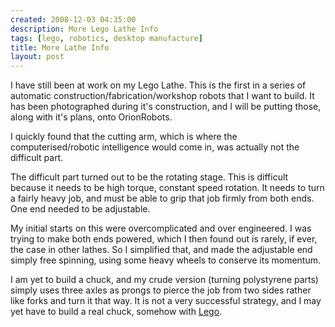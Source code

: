 ```yaml
---
created: 2008-12-03 04:35:00
description: More Lego Lathe Info
tags: [lego, robotics, desktop manufacture]
title: More Lathe Info
layout: post
---
```

I have still been at work on my Lego Lathe. This is the first in a series of automatic construction/fabrication/workshop robots that I want to build. It has been photographed during it's construction, and I will be putting those, along with it's plans, onto OrionRobots.

I quickly found that the cutting arm, which is where the computerised/robotic intelligence would come in, was actually not the difficult part.

The difficult part turned out to be the rotating stage. This is difficult because it needs to be high torque, constant speed rotation. It needs to turn a fairly heavy job, and must be able to grip that job firmly from both ends. One end needed to be adjustable.

My initial starts on this were overcomplicated and over engineered. I was trying to make both ends powered, which I then found out is rarely, if ever, the case in other lathes. So I simplified that, and made the adjustable end simply free spinning, using some heavy wheels to conserve its momentum.

I am yet to build a chuck, and my crude version (turning polystyrene parts) simply uses three axles as prongs to pierce the job from two sides rather like forks and turn it that way. It is not a very successful strategy, and I may yet have to build a real chuck, somehow with [Lego](/wiki/lego "The best known construction toy").
